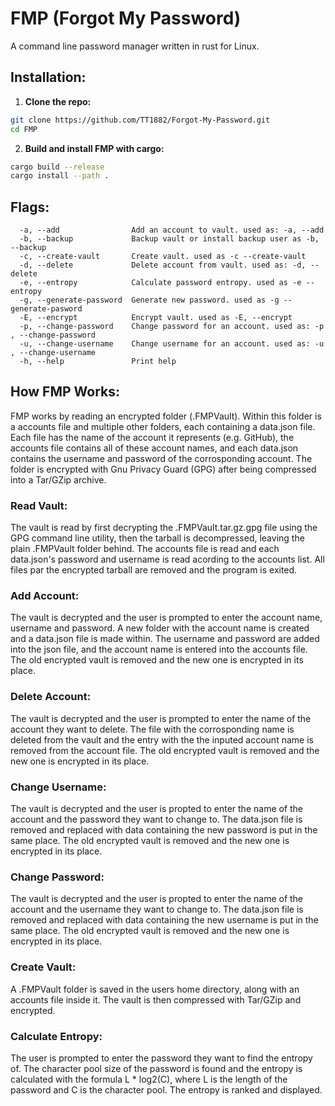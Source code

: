 # FMP (Forgot My Password)

A command line password manager written in rust for Linux.

## Installation:
1. **Clone the repo:**
```bash
git clone https://github.com/TT1882/Forgot-My-Password.git
cd FMP
```
2. **Build and install FMP with cargo:**
```bash
cargo build --release
cargo install --path .
```

## Flags:
```flags
  -a, --add                Add an account to vault. used as: -a, --add
  -b, --backup             Backup vault or install backup user as -b, --backup
  -c, --create-vault       Create vault. used as -c --create-vault
  -d, --delete             Delete account from vault. used as: -d, --delete
  -e, --entropy            Calculate password entropy. used as -e --entropy
  -g, --generate-password  Generate new password. used as -g --generate-pasword
  -E, --encrypt            Encrypt vault. used as -E, --encrypt
  -p, --change-password    Change password for an account. used as: -p , --change-password
  -u, --change-username    Change username for an account. used as: -u , --change-username
  -h, --help               Print help
```
###

## How FMP Works:
FMP works by reading an encrypted folder (.FMPVault). Within this folder is a accounts file and multiple other folders, each containing a data.json file. Each file has the name of the account it represents (e.g. GitHub), the accounts file contains all of these account names, and each data.json contains the username and password of the corrosponding account. The folder is encrypted with Gnu Privacy Guard (GPG) after being compressed into a Tar/GZip archive.
### Read Vault:
The vault is read by first decrypting the .FMPVault.tar.gz.gpg file using the GPG command line utility, then the tarball is decompressed, leaving the plain .FMPVault folder behind. The accounts file is read and each data.json's password and username is read acording to the accounts list. All files par the encrypted tarball are removed and the program is exited.
### Add Account:
The vault is decrypted and the user is prompted to enter the account name, username and password. A new folder with the account name is created and a data.json file is made within. The username and password are added into the json file, and the account name is entered into the accounts file. The old encrypted vault is removed and the new one is encrypted in its place.
### Delete Account:
The vault is decrypted and the user is prompted to enter the name of the account they want to delete. The file with the corrosponding name is deleted from the vault and the entry with the the inputed account name is removed from the account file. The old encrypted vault is removed and the new one is encrypted in its place.
### Change Username:
The vault is decrypted and the user is propted to enter the name of the account and the password they want to change to. The data.json file is removed and replaced with data containing the new password is put in the same place. The old encrypted vault is removed and the new one is encrypted in its place.
### Change Password:
The vault is decrypted and the user is propted to enter the name of the account and the username they want to change to. The data.json file is removed and replaced with data containing the new username is put in the same place. The old encrypted vault is removed and the new one is encrypted in its place.
### Create Vault:
A .FMPVault folder is saved in the users home directory, along with an accounts file inside it. The vault is then compressed with Tar/GZip and encrypted.
### Calculate Entropy:
The user is prompted to enter the password they want to find the entropy of. The character pool size of the password is found and the entropy is calculated with the formula L * log2(C), where L is the length of the password and C is the character pool. The entropy is ranked and displayed.
